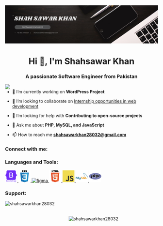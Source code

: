 ![Banner](profile.png)

<h1 align="center">Hi 👋, I'm Shahsawar Khan</h1>
<h3 align="center">A passionate Software Engineer from Pakistan</h3>

<img src="https://miro.medium.com/v2/resize:fit:996/1*xNQKHj5vR7w9AcY_bDKYYw.gif" width="600" style="float: right;" />

- 🔭 I’m currently working on **WordPress Project**

- 👯 I’m looking to collaborate on [Internship opportunities in web development](https://github.com/shahsawar28032/CMS-PROJECT/tree/master)

- 🤝 I’m looking for help with **Contributing to open-source projects**

- 💬 Ask me about **PHP, MySQL, and JavaScript**

- 📫 How to reach me **shahsawarkhan28032@gmail.com**

<h3 align="left">Connect with me:</h3>
<p align="left">
</p>

<h3 align="left">Languages and Tools:</h3>
<p align="left"> <a href="https://getbootstrap.com" target="_blank" rel="noreferrer"> <img src="https://raw.githubusercontent.com/devicons/devicon/master/icons/bootstrap/bootstrap-plain-wordmark.svg" alt="bootstrap" width="40" height="40"/> </a> <a href="https://www.w3schools.com/css/" target="_blank" rel="noreferrer"> <img src="https://raw.githubusercontent.com/devicons/devicon/master/icons/css3/css3-original-wordmark.svg" alt="css3" width="40" height="40"/> </a> <a href="https://www.figma.com/" target="_blank" rel="noreferrer"> <img src="https://www.vectorlogo.zone/logos/figma/figma-icon.svg" alt="figma" width="40" height="40"/> </a> <a href="https://www.w3.org/html/" target="_blank" rel="noreferrer"> <img src="https://raw.githubusercontent.com/devicons/devicon/master/icons/html5/html5-original-wordmark.svg" alt="html5" width="40" height="40"/> </a> <a href="https://developer.mozilla.org/en-US/docs/Web/JavaScript" target="_blank" rel="noreferrer"> <img src="https://raw.githubusercontent.com/devicons/devicon/master/icons/javascript/javascript-original.svg" alt="javascript" width="40" height="40"/> </a> <a href="https://www.mysql.com/" target="_blank" rel="noreferrer"> <img src="https://raw.githubusercontent.com/devicons/devicon/master/icons/mysql/mysql-original-wordmark.svg" alt="mysql" width="40" height="40"/> </a> <a href="https://www.php.net" target="_blank" rel="noreferrer"> <img src="https://raw.githubusercontent.com/devicons/devicon/master/icons/php/php-original.svg" alt="php" width="40" height="40"/> </a> </p>

<h3 align="left">Support:</h3>
<p><a href="https://www.buymeacoffee.com/shahsawarkhan28032"> <img align="left" src="https://cdn.buymeacoffee.com/buttons/v2/default-yellow.png" height="50" width="210" alt="shahsawarkhan28032" /></a></p><br><br>

<p><img align="center" src="https://github-readme-stats.vercel.app/api/top-langs?username=shahsawarkhan28032&show_icons=true&locale=en&layout=compact" alt="shahsawarkhan28032" /></p>
